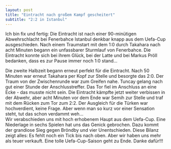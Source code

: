 ```yaml
---
layout: post
title: "Eintracht nach großem Kampf gescheitert"
subtitle: "2:2 in Istanbul"
---
```


Ich bin fix und fertig: Die Eintracht ist nach einer 90-minütigen Abwehrschlacht bei Fenerbahce Istanbul denkbar knapp aus dem Uefa-Cup ausgeschieden. Nach einem Traumstart mit dem 1:0 durch Takahara nach acht Minuten begann ein unfassbarer Sturmlauf von Fenerbahce. Die Eintracht konnte sich bei ihrem Glück, bei der Latte und bei Markus Pröll bedanken, dass es zur Pause immer noch 1:0 stand...

Die zweite Halbzeit begann erneut perfekt für die Eintracht. Nach 50 Minuten war erneut Takahara per Kopf zur Stelle und besorgte das 2:0. Der Traum von der Zwischenrunde war zum Greifen nahe. Tuncay gelang nach gut einer Stunde der Anschlusstreffer. Das Tor fiel im Anschluss an eine Ecke - das musste nicht sein. Die Eintracht kämpfte jetzt weiter verbissen in der Abwehr, aber acht Minuten vor dem Ende war Semih zur Stelle und traf mit dem Rücken zum Tor zum 2:2. Der Ausgleich für die Türken war hochverdient, keine Frage. Aber wenn man so kurz vor einer Sensation steht, tut das schon verdammt weh...  
Wir verabschieden uns mit hoch erhobenem Haupt aus dem Uefa-Cup. Eine Niederlage in sechs Spielen hat uns das Genick gebrochen. Dazu kommt der grandiose Sieg gegen Bröndby und vier Unentschieden. Diese Bilanz zeigt alles: Es fehlt noch ein Tick bis nach oben. Aber wir haben uns mehr als teuer verkauft. Eine tolle Uefa-Cup-Saison geht zu Ende. Danke dafür!!!
